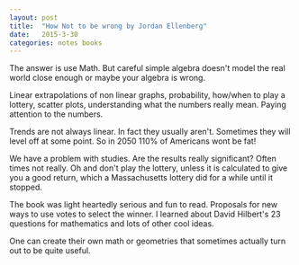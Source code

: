 ```yaml
---
layout: post
title:  "How Not to be wrong by Jordan Ellenberg"
date:   2015-3-30
categories: notes books
---
```


The answer is use Math. But careful simple algebra doesn't model the real world close enough or maybe your algebra is wrong.

Linear extrapolations of non linear graphs, probability, how/when to play a lottery, scatter plots, understanding what the numbers really mean.  Paying attention to the numbers.

Trends are not always linear. In fact they usually aren't.  Sometimes they will level off at some point.  So in 2050 110% of Americans wont be fat!

We have a problem with studies.  Are the results really significant?  Often times not really.  Oh and don't play the lottery, unless it is calculated to give you a good return, which a Massachusetts lottery did for a while until it stopped.

The book was light heartedly serious and fun to read. Proposals for new ways to use votes to select the winner. I learned about David Hilbert's 23 questions for mathematics and lots of other cool ideas.

One can create their own math or geometries that sometimes actually turn out to be quite useful.